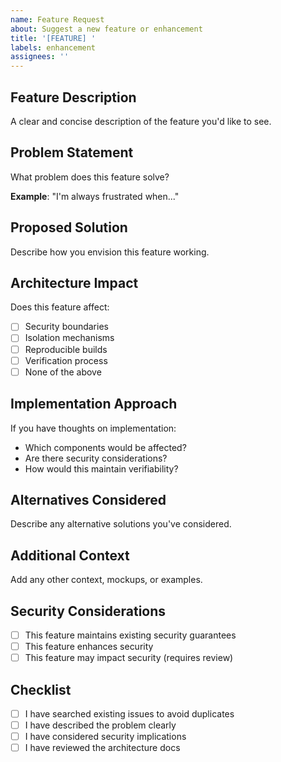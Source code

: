```yaml
---
name: Feature Request
about: Suggest a new feature or enhancement
title: '[FEATURE] '
labels: enhancement
assignees: ''
---
```


## Feature Description

A clear and concise description of the feature you'd like to see.

## Problem Statement

What problem does this feature solve?

**Example**: "I'm always frustrated when..."

## Proposed Solution

Describe how you envision this feature working.

## Architecture Impact

Does this feature affect:
- [ ] Security boundaries
- [ ] Isolation mechanisms
- [ ] Reproducible builds
- [ ] Verification process
- [ ] None of the above

## Implementation Approach

If you have thoughts on implementation:
- Which components would be affected?
- Are there security considerations?
- How would this maintain verifiability?

## Alternatives Considered

Describe any alternative solutions you've considered.

## Additional Context

Add any other context, mockups, or examples.

## Security Considerations

- [ ] This feature maintains existing security guarantees
- [ ] This feature enhances security
- [ ] This feature may impact security (requires review)

## Checklist

- [ ] I have searched existing issues to avoid duplicates
- [ ] I have described the problem clearly
- [ ] I have considered security implications
- [ ] I have reviewed the architecture docs

